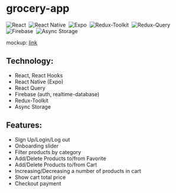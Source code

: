 # grocery-app

![React](https://img.shields.io/badge/-React-05122A?style=flat&logo=react)&nbsp;
![React Native](https://img.shields.io/badge/-React%20Native-05122A?style=flat&logo=react)&nbsp;
![Expo](https://img.shields.io/badge/-Expo-05122A?style=flat&logo=expo)&nbsp;
![Redux-Toolkit](https://img.shields.io/badge/-Redux%20Toolkit-05122A?style=flat&logo=redux)&nbsp;
![Redux-Query](https://img.shields.io/badge/-React%20Query-05122A?style=flat&logo=react-query)&nbsp;
![Firebase](https://img.shields.io/badge/-Firebase-05122A?style=flat&logo=firebase)&nbsp;
![Async Storage](https://img.shields.io/badge/async%20storage-1.17.11-green)&nbsp;

mockup: [link](https://www.figma.com/file/hVzuCzifg4BREiY9bkP99u/Grocery-E-commerce-UI-Kit-(Community)-(Copy)?node-id=1%3A362&t=2ObAjkxj3iZinHYT-1)<br/>

## Technology:

-   React, React Hooks
-   React Native (Expo)
-   React Query
-   Firebase (auth, realtime-database)
-   Redux-Toolkit
-   Async Storage

## Features:

- Sign Up/Login/Log out
- Onboarding slider
- Filter products by category
- Add/Delete Products to/from Favorite
- Add/Delete Products to/from Cart
- Increasing/Decreasing a number of products in cart
- Show cart total price
- Checkout payment
